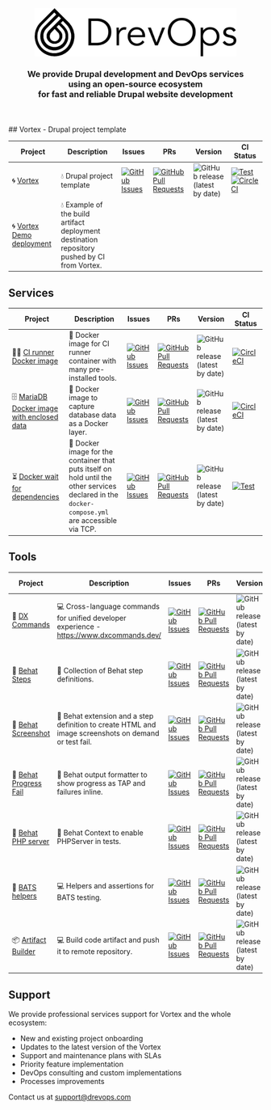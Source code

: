<div align="center">
  <picture>
    <source media="(prefers-color-scheme: dark)" srcset="assets/logo-horiz-dark.png">
    <img width="400" src="assets/logo-horiz-light.png" alt="DrevOps Logo">
  </picture>
</div>

<h3 align="center">We provide <strong>Drupal development</strong> and <strong>DevOps services</strong><br> using an open-source ecosystem<br>for <strong>fast</strong> and <strong>reliable</strong> Drupal website development</h3>
<br/>
<br/>
## Vortex - Drupal project template

| Project                                                                 | Description                                                                               | Issues                                                                                                                                                        | PRs                                                                                                                                                                    | Version                                                                                                        | CI Status                                                                                                                                                                                                                                                                                  |
|-------------------------------------------------------------------------|-------------------------------------------------------------------------------------------|---------------------------------------------------------------------------------------------------------------------------------------------------------------|------------------------------------------------------------------------------------------------------------------------------------------------------------------------|----------------------------------------------------------------------------------------------------------------|--------------------------------------------------------------------------------------------------------------------------------------------------------------------------------------------------------------------------------------------------------------------------------------------|
| 🌀 [Vortex](https://github.com/drevops/vortex)                             | 💧 Drupal project template                                                                   | [![GitHub Issues](https://img.shields.io/github/issues/drevops/vortex.svg?label=%20)](https://github.com/drevops/vortex/issues?label=%20)                     | [![GitHub Pull Requests](https://img.shields.io/github/issues-pr/drevops/vortex.svg?label=%20)](https://github.com/drevops/vortex/pulls?label=%20)                     | ![GitHub release (latest by date)](https://img.shields.io/github/v/release/drevops/vortex?label=%20)           | [![Test](https://github.com/drevops/vortex/actions/workflows/vortex-test-common.yml/badge.svg)](https://github.com/drevops/vortex/actions/workflows/vortex-test-common.yml) [![CircleCI](https://circleci.com/gh/drevops/vortex.svg?style=shield)](https://circleci.com/gh/drevops/vortex) |
| 🌀 [Vortex Demo deployment](https://github.com/drevops/vortex-destination) | 💧 Example of the build artifact deployment destination repository pushed by CI from Vortex. |                                                                                                                                                               |                                                                                                                                                                        |                                                                                                                |                                                                                                                                                                                                                                                                                            |

## Services

| Project                                                                                   | Description                                                                                                                                   | Issues                                                                                                                                                                                | PRs                                                                                                                                                                                            | Version                                                                                                                    | CI Status                                                                                                                                                                                   |
|-------------------------------------------------------------------------------------------|-----------------------------------------------------------------------------------------------------------------------------------------------|---------------------------------------------------------------------------------------------------------------------------------------------------------------------------------------|------------------------------------------------------------------------------------------------------------------------------------------------------------------------------------------------|----------------------------------------------------------------------------------------------------------------------------|---------------------------------------------------------------------------------------------------------------------------------------------------------------------------------------------|
| 🏃‍♂️ [CI runner Docker image](https://github.com/drevops/ci-runner)                            | 🐳 Docker image for CI runner container with many pre-installed tools.                                                                           | [![GitHub Issues](https://img.shields.io/github/issues/drevops/ci-runner.svg?label=%20)](https://github.com/drevops/ci-runner/issues?label=%20)                                       | [![GitHub Pull Requests](https://img.shields.io/github/issues-pr/drevops/ci-runner.svg?label=%20)](https://github.com/drevops/ci-runner/pulls?label=%20)                                       | ![GitHub release (latest by date)](https://img.shields.io/github/v/release/drevops/ci-runner?label=%20)                    | [![CircleCI](https://circleci.com/gh/drevops/ci-runner.svg?style=shield)](https://circleci.com/gh/drevops/ci-runner)                                                                        |
| 🗄️ [MariaDB Docker image with enclosed data](https://github.com/drevops/mariadb-drupal-data) | 🐳 Docker image to capture database data as a Docker layer.                                                                                      | [![GitHub Issues](https://img.shields.io/github/issues/drevops/mariadb-drupal-data.svg?label=%20)](https://github.com/drevops/mariadb-drupal-data/issues?label=%20)                   | [![GitHub Pull Requests](https://img.shields.io/github/issues-pr/drevops/mariadb-drupal-data.svg?label=%20)](https://github.com/drevops/mariadb-drupal-data/pulls?label=%20)                   | ![GitHub release (latest by date)](https://img.shields.io/github/v/release/drevops/mariadb-drupal-data?label=%20)          | [![CircleCI](https://circleci.com/gh/drevops/mariadb-drupal-data.svg?style=shield)](https://circleci.com/gh/drevops/mariadb-drupal-data)                                                    |
| ⏳ [Docker wait for dependencies](https://github.com/drevops/docker-wait-for-dependencies)   | 🐳 Docker image for the container that puts itself on hold until the other services declared in the `docker-compose.yml` are accessible via TCP. | [![GitHub Issues](https://img.shields.io/github/issues/drevops/docker-wait-for-dependencies.svg?label=%20)](https://github.com/drevops/docker-wait-for-dependencies/issues?label=%20) | [![GitHub Pull Requests](https://img.shields.io/github/issues-pr/drevops/docker-wait-for-dependencies.svg?label=%20)](https://github.com/drevops/docker-wait-for-dependencies/pulls?label=%20) | ![GitHub release (latest by date)](https://img.shields.io/github/v/release/drevops/docker-wait-for-dependencies?label=%20) | [![Test](https://github.com/drevops/docker-wait-for-dependencies/actions/workflows/test.yml/badge.svg)](https://github.com/drevops/docker-wait-for-dependencies/actions/workflows/test.yml) |

## Tools

| Project                                                                      | Description                                                                                        | Issues                                                                                                                                                                            | PRs                                                                                                                                                                                        | Version                                                                                                                  | CI Status                                                                                                                                                                                                                                                                                              |
|------------------------------------------------------------------------------|----------------------------------------------------------------------------------------------------|-----------------------------------------------------------------------------------------------------------------------------------------------------------------------------------|--------------------------------------------------------------------------------------------------------------------------------------------------------------------------------------------|--------------------------------------------------------------------------------------------------------------------------|--------------------------------------------------------------------------------------------------------------------------------------------------------------------------------------------------------------------------------------------------------------------------------------------------------|
| 📝 [DX Commands](https://github.com/drevops/dx-commands)                        | 💻 Cross-language commands for unified developer experience - https://www.dxcommands.dev/             | [![GitHub Issues](https://img.shields.io/github/issues/drevops/dx-commands.svg?label=%20)](https://github.com/drevops/dx-commands/issues?label=%20)                               | [![GitHub Pull Requests](https://img.shields.io/github/issues-pr/drevops/dx-commands.svg?label=%20)](https://github.com/drevops/dx-commands/pulls?label=%20)                               | ![GitHub release (latest by date)](https://img.shields.io/github/v/release/drevops/dx-commands?label=%20)                |                                                                                                                                                                                                                                                                                                        |
| 🧪 [Behat Steps](https://github.com/drevops/behat-steps)                        | 🐘 Collection of Behat step definitions.                                                              | [![GitHub Issues](https://img.shields.io/github/issues/drevops/behat-steps.svg?label=%20)](https://github.com/drevops/behat-steps/issues?label=%20)                               | [![GitHub Pull Requests](https://img.shields.io/github/issues-pr/drevops/behat-steps.svg?label=%20)](https://github.com/drevops/behat-steps/pulls?label=%20)                               | ![GitHub release (latest by date)](https://img.shields.io/github/v/release/drevops/behat-steps?label=%20)                | [![CircleCI](https://dl.circleci.com/status-badge/img/gh/drevops/behat-steps/tree/master.svg?style=shield)](https://dl.circleci.com/status-badge/redirect/gh/drevops/behat-steps/tree/master)                                                                                                          |
| 📸 [Behat Screenshot](https://github.com/drevops/behat-screenshot)              | 🐘 Behat extension and a step definition to create HTML and image screenshots on demand or test fail. | [![GitHub Issues](https://img.shields.io/github/issues/drevops/behat-screenshot.svg?label=%20)](https://github.com/drevops/behat-screenshot/issues?label=%20)                     | [![GitHub Pull Requests](https://img.shields.io/github/issues-pr/drevops/behat-screenshot.svg?label=%20)](https://github.com/drevops/behat-screenshot/pulls?label=%20)                     | ![GitHub release (latest by date)](https://img.shields.io/github/v/release/drevops/behat-screenshot?label=%20)           | [![Test](https://github.com/drevops/behat-screenshot/actions/workflows/test.yml/badge.svg)](https://github.com/drevops/behat-screenshot/actions/workflows/test.yml)                                                                                                                                                                     |
| 🧪 [Behat Progress Fail](https://github.com/drevops/behat-format-progress-fail) | 🐘 Behat output formatter to show progress as TAP and failures inline.                                | [![GitHub Issues](https://img.shields.io/github/issues/drevops/behat-format-progress-fail.svg?label=%20)](https://github.com/drevops/behat-format-progress-fail/issues?label=%20) | [![GitHub Pull Requests](https://img.shields.io/github/issues-pr/drevops/behat-format-progress-fail.svg?label=%20)](https://github.com/drevops/behat-format-progress-fail/pulls?label=%20) | ![GitHub release (latest by date)](https://img.shields.io/github/v/release/drevops/behat-format-progress-fail?label=%20) | [![Test](https://github.com/drevops/behat-format-progress-fail/actions/workflows/test-php.yml/badge.svg)](https://github.com/drevops/behat-format-progress-fail/actions/workflows/test-php.yml)                                                                                                        |
| 🧪 [Behat PHP server](https://github.com/drevops/behat-phpserver)               | 🐘 Behat Context to enable PHPServer in tests.                                                        | [![GitHub Issues](https://img.shields.io/github/issues/drevops/behat-phpserver.svg?label=%20)](https://github.com/drevops/behat-phpserver/issues?label=%20)                       | [![GitHub Pull Requests](https://img.shields.io/github/issues-pr/drevops/behat-phpserver.svg?label=%20)](https://github.com/drevops/behat-phpserver/pulls?label=%20)                       | ![GitHub release (latest by date)](https://img.shields.io/github/v/release/drevops/behat-phpserver?label=%20)            | [![Test](https://github.com/drevops/behat-phpserver/actions/workflows/test-php.yml/badge.svg)](https://github.com/drevops/behat-phpserver/actions/workflows/test-php.yml)                                                                                                                              |
| 🦇 [BATS helpers](https://github.com/drevops/bats-helpers)                      | 💻 Helpers and assertions for BATS testing.                                                           | [![GitHub Issues](https://img.shields.io/github/issues/drevops/bats-helpers.svg?label=%20)](https://github.com/drevops/bats-helpers/issues?label=%20)                             | [![GitHub Pull Requests](https://img.shields.io/github/issues-pr/drevops/bats-helpers.svg?label=%20)](https://github.com/drevops/bats-helpers/pulls?label=%20)                             | ![GitHub release (latest by date)](https://img.shields.io/github/v/release/drevops/bats-helpers?label=%20)               | [![Test](https://github.com/drevops/bats-helpers/actions/workflows/test-shell.yml/badge.svg)](https://github.com/drevops/bats-helpers/actions/workflows/test-shell.yml)                                                                                                                                |
| 📦 [Artifact Builder](https://github.com/drevops/git-artifact)                  | 💻 Build code artifact and push it to remote repository.                                              | [![GitHub Issues](https://img.shields.io/github/issues/drevops/git-artifact.svg?label=%20)](https://github.com/drevops/git-artifact/issues?label=%20)                             | [![GitHub Pull Requests](https://img.shields.io/github/issues-pr/drevops/git-artifact.svg?label=%20)](https://github.com/drevops/git-artifact/pulls?label=%20)                             | ![GitHub release (latest by date)](https://img.shields.io/github/v/release/drevops/git-artifact?label=%20)               | [![Test PHP](https://github.com/drevops/git-artifact/actions/workflows/test-php.yml/badge.svg)](https://github.com/drevops/git-artifact/actions/workflows/test-php.yml)<br/>[![CircleCI](https://circleci.com/gh/drevops/git-artifact.svg?style=shield)](https://circleci.com/gh/drevops/git-artifact) |

## Support

We provide professional services support for Vortex and the whole ecosystem:

- New and existing project onboarding
- Updates to the latest version of the Vortex
- Support and maintenance plans with SLAs
- Priority feature implementation
- DevOps consulting and custom implementations
- Processes improvements

Contact us at support@drevops.com
